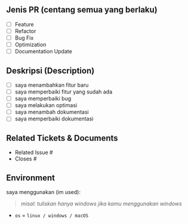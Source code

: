 <!--
    Before submitting a Pull Request, please ensure you've done the following:
    - 👷‍♀️ Create small PRs. In most cases this will be possible.
    - ✅ Provide tests for your changes.
    - 📝 Use descriptive commit messages.
    - 📗 Update any related documentation and include any relevant screenshots.
-->

## Jenis PR (centang semua yang berlaku)

- [ ] Feature
- [ ] Refactor
- [ ] Bug Fix
- [ ] Optimization
- [ ] Documentation Update

## Deskripsi (Description)

<!--
  deskripsikan tentang perubahan yang kamu berikan
  lebih baik jika dijelaskan lebih detail
 -->

- [ ] saya menambahkan fitur baru
- [ ] saya memperbaiki fitur yang sudah ada
- [ ] saya memperbaiki bug
- [ ] saya melakukan optimasi
- [ ] saya menambah dokumentasi
- [ ] saya memperbaiki dokumentasi

## Related Tickets & Documents

<!--
For pull requests that relate or close an issue, please include them
below.  We like to follow [Github's guidance on linking issues to pull requests](https://docs.github.com/en/issues/tracking-your-work-with-issues/linking-a-pull-request-to-an-issue).

For example having the text: "closes #1234" would connect the current pull
request to issue 1234.  And when we merge the pull request, Github will
automatically close the issue.
-->

- Related Issue #
- Closes #

## Environment

saya menggunakan (im used):

> _misal: tuliskan hanya windows jika kamu menggunakan windows_

- `os` = `linux / windows / macOS`

<!-- jika ada gagal pada salah satu test kami akan mengeceknya kembali -->
<!-- if there is a failure in one of the tests we will check it again -->
